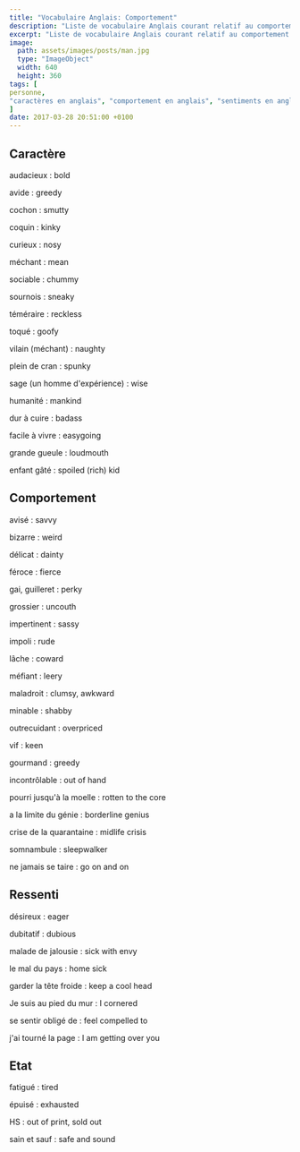 ```yaml
---
title: "Vocabulaire Anglais: Comportement"
description: "Liste de vocabulaire Anglais courant relatif au comportement d'une personne."
excerpt: "Liste de vocabulaire Anglais courant relatif au comportement d'une personne."
image:
  path: assets/images/posts/man.jpg
  type: "ImageObject"
  width: 640
  height: 360
tags: [
personne,
"caractères en anglais", "comportement en anglais", "sentiments en anglais", "characters in French", "behaviors in French", "feelings in french"
]
date: 2017-03-28 20:51:00 +0100
---
```


## Caractère

audacieux
: bold

avide
: greedy

cochon
: smutty

coquin
: kinky

curieux
: nosy

méchant
: mean

sociable
: chummy

sournois
: sneaky

téméraire
: reckless

toqué
: goofy

vilain (méchant)
: naughty

plein de cran
: spunky

sage (un homme d'expérience)
: wise

humanité
: mankind

dur à cuire
: badass

facile à vivre
: easygoing

grande gueule
: loudmouth

enfant gâté
: spoiled (rich) kid


## Comportement

avisé
: savvy

bizarre
: weird

délicat
: dainty

féroce
: fierce

gai, guilleret
: perky

grossier
: uncouth

impertinent
: sassy

impoli
: rude

lâche
: coward

méfiant
: leery

maladroit
: clumsy, awkward

minable
: shabby

outrecuidant
: overpriced

vif
: keen

gourmand
: greedy

incontrôlable
: out of hand

pourri jusqu'à la moelle
: rotten to the core

a la limite du génie
: borderline genius

crise de la quarantaine
: midlife crisis

somnambule
: sleepwalker

ne jamais se taire
: go on and on


## Ressenti

désireux
: eager

dubitatif
: dubious

malade de jalousie
: sick with envy

le mal du pays
: home sick

garder la tête froide
: keep a cool head

Je suis au pied du mur
: I cornered

se sentir obligé de
: feel compelled to

j'ai tourné la page
: I am getting over you


## Etat

fatigué
: tired

épuisé
: exhausted

HS
: out of print, sold out

sain et sauf
: safe and sound
